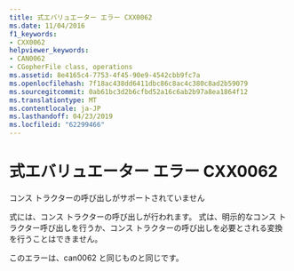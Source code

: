 ```yaml
---
title: 式エバリュエーター エラー CXX0062
ms.date: 11/04/2016
f1_keywords:
- CXX0062
helpviewer_keywords:
- CAN0062
- CGopherFile class, operations
ms.assetid: 8e4165c4-7753-4f45-90e9-4542cbb9fc7a
ms.openlocfilehash: 7f18ac438dd6411dbc86c8ac4c380c8ad2b59079
ms.sourcegitcommit: 0ab61bc3d2b6cfbd52a16c6ab2b97a8ea1864f12
ms.translationtype: MT
ms.contentlocale: ja-JP
ms.lasthandoff: 04/23/2019
ms.locfileid: "62299466"
---
```

# <a name="expression-evaluator-error-cxx0062"></a>式エバリュエーター エラー CXX0062

コンス トラクターの呼び出しがサポートされていません

式には、コンス トラクターの呼び出しが行われます。 式は、明示的なコンス トラクター呼び出しを行うか、コンス トラクターの呼び出しを必要とされる変換を行うことはできません。

このエラーは、can0062 と同じものと同じです。